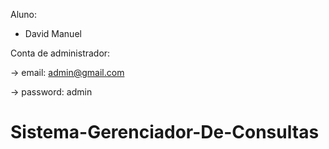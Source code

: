 Aluno: 
* David Manuel

Conta de administrador:

-> email: admin@gmail.com 

-> password: admin

# Sistema-Gerenciador-De-Consultas
